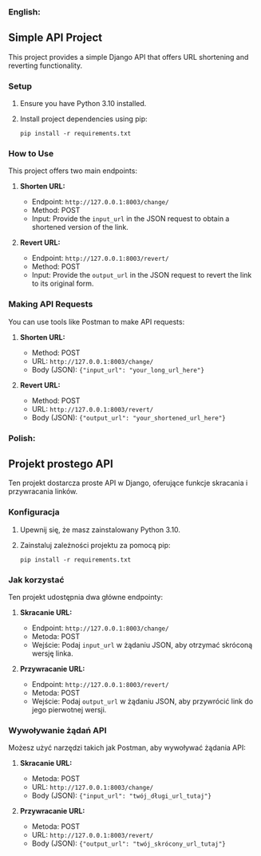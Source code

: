 ### English:

## Simple API Project

This project provides a simple Django API that offers URL shortening and reverting functionality.

### Setup

1. Ensure you have Python 3.10 installed.


2. Install project dependencies using pip:
   ```
   pip install -r requirements.txt
   ```

### How to Use

This project offers two main endpoints:

1. **Shorten URL:**
   - Endpoint: `http://127.0.0.1:8003/change/`
   - Method: POST
   - Input: Provide the `input_url` in the JSON request to obtain a shortened version of the link.

2. **Revert URL:**
   - Endpoint: `http://127.0.0.1:8003/revert/`
   - Method: POST
   - Input: Provide the `output_url` in the JSON request to revert the link to its original form.

### Making API Requests

You can use tools like Postman to make API requests:

1. **Shorten URL:**
   - Method: POST
   - URL: `http://127.0.0.1:8003/change/`
   - Body (JSON): `{"input_url": "your_long_url_here"}`

2. **Revert URL:**
   - Method: POST
   - URL: `http://127.0.0.1:8003/revert/`
   - Body (JSON): `{"output_url": "your_shortened_url_here"}`

### Polish:

## Projekt prostego API

Ten projekt dostarcza proste API w Django, oferujące funkcje skracania i przywracania linków.

### Konfiguracja

1. Upewnij się, że masz zainstalowany Python 3.10.

2. Zainstaluj zależności projektu za pomocą pip:
   ```
   pip install -r requirements.txt
   ```

### Jak korzystać

Ten projekt udostępnia dwa główne endpointy:

1. **Skracanie URL:**
   - Endpoint: `http://127.0.0.1:8003/change/`
   - Metoda: POST
   - Wejście: Podaj `input_url` w żądaniu JSON, aby otrzymać skróconą wersję linka.

2. **Przywracanie URL:**
   - Endpoint: `http://127.0.0.1:8003/revert/`
   - Metoda: POST
   - Wejście: Podaj `output_url` w żądaniu JSON, aby przywrócić link do jego pierwotnej wersji.

### Wywoływanie żądań API

Możesz użyć narzędzi takich jak Postman, aby wywoływać żądania API:

1. **Skracanie URL:**
   - Metoda: POST
   - URL: `http://127.0.0.1:8003/change/`
   - Body (JSON): `{"input_url": "twój_długi_url_tutaj"}`

2. **Przywracanie URL:**
   - Metoda: POST
   - URL: `http://127.0.0.1:8003/revert/`
   - Body (JSON): `{"output_url": "twój_skrócony_url_tutaj"}`